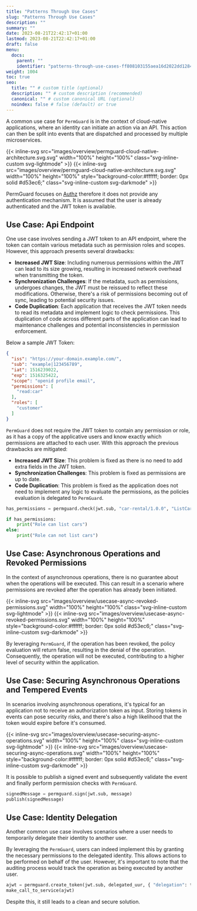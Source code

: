 ```yaml
---
title: "Patterns Through Use Cases"
slug: "Patterns Through Use Cases"
description: ""
summary: ""
date: 2023-08-21T22:42:17+01:00
lastmod: 2023-08-21T22:42:17+01:00
draft: false
menu:
  docs:
    parent: ""
    identifier: "patterns-through-use-cases-ff808103155aea16d2022dd1284416bf"
weight: 1004
toc: true
seo:
  title: "" # custom title (optional)
  description: "" # custom description (recommended)
  canonical: "" # custom canonical URL (optional)
  noindex: false # false (default) or true
---
```


A common use case for `PermGuard` is in the context of cloud-native applications, where an identity can initiate an action via an API. This action can then be split into events that are dispatched and processed by multiple microservices.

{{< inline-svg src="images/overview/permguard-cloud-native-architecture.svg.svg" width="100%" height="100%" class="svg-inline-custom svg-lightmode" >}}
{{< inline-svg src="images/overview/permguard-cloud-native-architecture.svg.svg" width="100%" height="100%" style="background-color:#ffffff; border: 0px solid #d53ec6;"  class="svg-inline-custom svg-darkmode" >}}

PermGuard focuses on [Authz](/docs/concepts/authn-authz/authn-vs-authz/) therefore it does not provide any authentication mechanism. It is assumed that the user is already authenticated and the JWT token is available.

## Use Case: Api Endpoint

One use case involves sending a JWT token to an API endpoint, where the token can contain various metadata such as permission roles and scopes. However, this approach presents several drawbacks:

- **Increased JWT Size**: Including numerous permissions within the JWT can lead to its size growing, resulting in increased network overhead when transmitting the token.
- **Synchronization Challenges**: If the metadata, such as permissions, undergoes changes, the JWT must be reissued to reflect these modifications. Otherwise, there's a risk of permissions becoming out of sync, leading to potential security issues.
- **Code Duplication**: Each application that receives the JWT token needs to read its metadata and implement logic to check permissions. This duplication of code across different parts of the application can lead to maintenance challenges and potential inconsistencies in permission enforcement.

Below a sample JWT Token:

```json
{
  "iss": "https://your-domain.example.com/",
  "sub": "example|123456789",
  "iat": 1516239022,
  "exp": 1516325422,
  "scope": "openid profile email",
  "permissions": [
    "read:car"
  ],
  "roles": [
    "customer"
  ]
}
```

`PermGuard` does not require the JWT token to contain any permission or role, as it has a copy of the applicative users and know exactly which permissions are attached to each user.
With this approach the previous drawbacks are mitigated:

- **Increased JWT Size**: This problem is fixed as there is no need to add extra fields in the JWT token.
- **Synchronization Challenges**: This problem is fixed as permissions are up to date.
- **Code Duplication**: This problem is fixed as the application does not need to implement any logic to evaluate the permissions, as the policies evaluation is delegated to `PermGuard`.

```python
has_permissions = permguard.check(jwt.sub, "car-rental/1.0.0", "ListCars", "car")

if has_permissions:
    print("Role can list cars")
else:
    print("Role can not list cars")
```

## Use Case: Asynchronous Operations and Revoked Permissions

In the context of asynchronous operations, there is no guarantee about when the operations will be executed. This can result in a scenario where permissions are revoked after the operation has already been initiated.

{{< inline-svg src="images/overview/usecase-async-revoked-permissions.svg" width="100%" height="100%" class="svg-inline-custom svg-lightmode" >}}
{{< inline-svg src="images/overview/usecase-async-revoked-permissions.svg" width="100%" height="100%" style="background-color:#ffffff; border: 0px solid #d53ec6;"  class="svg-inline-custom svg-darkmode" >}}

By leveraging `PermGuard`, if the operation has been revoked, the policy evaluation will return false, resulting in the denial of the operation. Consequently, the operation will not be executed, contributing to a higher level of security within the application.

## Use Case: Securing Asynchronous Operations and Tempered Events

In scenarios involving asynchronous operations, it's typical for an application not to receive an authorization token as input.
Storing tokens in events can pose security risks, and there's also a high likelihood that the token would expire before it's consumed.

{{< inline-svg src="images/overview/usecase-securing-async-operations.svg" width="100%" height="100%" class="svg-inline-custom svg-lightmode" >}}
{{< inline-svg src="images/overview/usecase-securing-async-operations.svg" width="100%" height="100%" style="background-color:#ffffff; border: 0px solid #d53ec6;"  class="svg-inline-custom svg-darkmode" >}}

It is possible to publish a signed event and subsequently validate the event and finally perform permission checks with `PermGuard`.

```python
signedMessage = permguard.sign(jwt.sub, message)
publish(signedMessage)
```

## Use Case: Identity Delegation

Another common use case involves scenarios where a user needs to temporarily delegate their identity to another user.

By leveraging the `PermGuard`, users can indeed implement this by granting the necessary permissions to the delegated identity.
This allows actions to be performed on behalf of the user. However, it's important to note that the auditing process would track the operation as being executed by another user.

```python
ajwt = permguard.create_token(jwt.sub, delegated_uur, { "delegation": true })
make_call_to_service(ajwt)
```

Despite this, it still leads to a clean and secure solution.
